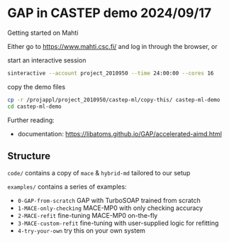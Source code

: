 # GAP in CASTEP demo 2024/09/17

Getting started on Mahti

Either go to https://www.mahti.csc.fi/ and log in through the browser, or

start an interactive session
```bash
sinteractive --account project_2010950 --time 24:00:00 --cores 16
```

copy the demo files
```bash
cp -r /projappl/project_2010950/castep-ml/copy-this/ castep-ml-demo
cd castep-ml-demo
```

Further reading: 
- documentation: https://libatoms.github.io/GAP/accelerated-aimd.html

## Structure

`code/` contains a copy of `mace` & `hybrid-md` tailored to our setup

`examples/` contains a series of examples:
- `0-GAP-from-scratch` GAP with TurboSOAP trained from scratch
- `1-MACE-only-checking` MACE-MP0 with only checking accuracy
- `2-MACE-refit` fine-tuning MACE-MP0 on-the-fly
- `3-MACE-custom-refit` fine-tuning with user-supplied logic for refitting
- `4-try-your-own` try this on your own system